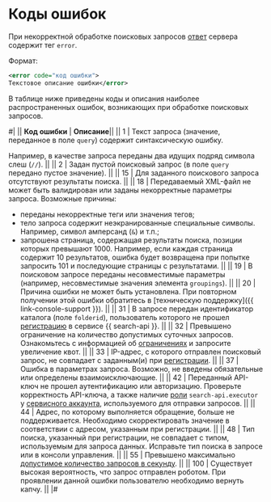 # Коды ошибок

При некорректной обработке поисковых запросов [ответ](../concepts/response.md) сервера содержит тег `error`.

Формат:

```xml
<error code="код ошибки">
Текстовое описание ошибки</error>
```

В таблице ниже приведены коды и описания наиболее распространенных ошибок, возникающих при обработке поисковых запросов.

#|
|| **Код ошибки** | **Описание**||
|| 1 | 
Текст запроса (значение, переданное в поле `query`) содержит синтаксическую ошибку.

Например, в качестве запроса переданы два идущих подряд символа слеш (`//`). 
||
|| 2 | Задан пустой поисковый запрос (в поле `query` передано пустое значение). ||
|| 15 | Для заданного поискового запроса отсутствуют результаты поиска. ||
|| 18 | 
Передаваемый XML-файл не может быть валидирован или заданы некорректные параметры запроса. Возможные причины:

- переданы некорректные теги или значения тегов;
- тело запроса содержит неэкранированные специальные символы. Например, символ амперсанд (`&`) и т.п.;
- запрошена страница, содержащая результаты поиска, позиции которых превышают 1000. Например, если каждая страница содержит 10 результатов, ошибка будет возвращена при попытке запросить 101 и последующие страницы с результатами. 
||
|| 19 | В поисковом запросе переданы несовместимые параметры (например, несовместимые значения элемента `groupings`). ||
|| 20 | Причина ошибки не может быть установлена. При повторном получении этой ошибки обратитесь в [техническую поддержку]({{ link-console-support }}). ||
|| 31 | В запросе передан идентификатор каталога (поле `folderid`), пользователь которого не прошел [регистрацию](../operations/registration.md) в сервисе {{ search-api }}. ||
|| 32 | Превышено ограничение на количество допустимых суточных запросов. Ознакомьтесь с информацией об [ограничениях](../concepts/limits.md) и запросите увеличение квот. ||
|| 33 | IP-адрес, с которого отправлен поисковый запрос, не совпадает с заданным(и) при [регистрации](../operations/registration.md). ||
|| 37 | Ошибка в параметрах запроса. Возможно, не введены обязательные или определены взаимоисключающие. ||
|| 42 | Переданный API-ключ не прошел аутентификацию или авторизацию. Проверьте корректность API-ключа, а также наличие [роли](../security/index.md) `search-api.executor` у [сервисного аккаунта](../../iam/concepts/users/service-accounts.md), используемого для отправки запросов. ||
|| 44 | Адрес, по которому выполняется обращение, больше не поддерживается. Необходимо скорректировать значение в соответствии с адресом, указанным при регистрации. ||
|| 48 | Тип поиска, указанный при регистрации, не совпадает с типом, используемым для запроса данных. Исправьте тип поиска в запросе или в консоли управления. ||
|| 55 | Превышено максимально [допустимое количество запросов в секунду](../concepts/limits.md). ||
|| 100 | Существует высокая вероятность, что запрос отправлен роботом. При проявлении данной ошибки пользователю необходимо вернуть капчу. ||
|#